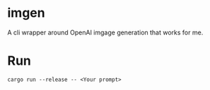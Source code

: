 # imgen

A cli wrapper around OpenAI imgage generation that works for me.

# Run

```
cargo run --release -- <Your prompt>
```

